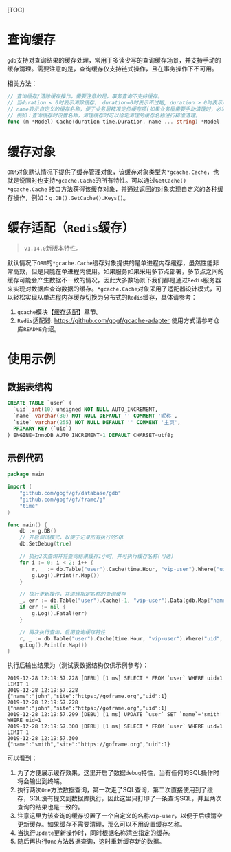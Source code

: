 [TOC]

# 查询缓存

`gdb`支持对查询结果的缓存处理，常用于多读少写的查询缓存场景，并支持手动的缓存清理。需要注意的是，查询缓存仅支持链式操作，且在事务操作下不可用。

相关方法：
```go
// 查询缓存/清除缓存操作，需要注意的是，事务查询不支持缓存。
// 当duration < 0时表示清除缓存， duration=0时表示不过期, duration > 0时表示过期时间，duration过期时间单位：秒；
// name表示自定义的缓存名称，便于业务层精准定位缓存项(如果业务层需要手动清理时，必须指定缓存名称)，
// 例如：查询缓存时设置名称，清理缓存时可以给定清理的缓存名称进行精准清理。
func (m *Model) Cache(duration time.Duration, name ... string) *Model
```

# 缓存对象

`ORM`对象默认情况下提供了缓存管理对象，该缓存对象类型为`*gcache.Cache`，也就是说同时也支持`*gcache.Cache`的所有特性。可以通过`GetCache() *gcache.Cache` 接口方法获得该缓存对象，并通过返回的对象实现自定义的各种缓存操作，例如：`g.DB().GetCache().Keys()`。

# 缓存适配（`Redis`缓存）

> `v1.14.0`新版本特性。

默认情况下`ORM`的`*gcache.Cache`缓存对象提供的是单进程内存缓存，虽然性能非常高效，但是只能在单进程内使用。如果服务如果采用多节点部署，多节点之间的缓存可能会产生数据不一致的情况，因此大多数场景下我们都是通过`Redis`服务器来实现对数据库查询数据的缓存。`*gcache.Cache`对象采用了适配器设计模式，可以轻松实现从单进程内存缓存切换为分布式的`Redis`缓存，具体请参考：
1. `gcache`模块【[缓存适配](os/gcache/adapter.md)】章节。
1. `Redis`适配器: https://github.com/gogf/gcache-adapter 使用方式请参考仓库`README`介绍。

# 使用示例

## 数据表结构
```sql
CREATE TABLE `user` (
  `uid` int(10) unsigned NOT NULL AUTO_INCREMENT,
  `name` varchar(30) NOT NULL DEFAULT '' COMMENT '昵称',
  `site` varchar(255) NOT NULL DEFAULT '' COMMENT '主页',
  PRIMARY KEY (`uid`)
) ENGINE=InnoDB AUTO_INCREMENT=1 DEFAULT CHARSET=utf8;
```

## 示例代码
```go
package main

import (
	"github.com/gogf/gf/database/gdb"
	"github.com/gogf/gf/frame/g"
	"time"
)

func main() {
	db := g.DB()
	// 开启调试模式，以便于记录所有执行的SQL
	db.SetDebug(true)

	// 执行2次查询并将查询结果缓存1小时，并可执行缓存名称(可选)
	for i := 0; i < 2; i++ {
		r, _ := db.Table("user").Cache(time.Hour, "vip-user").Where("uid", 1).One()
		g.Log().Print(r.Map())
	}

	// 执行更新操作，并清理指定名称的查询缓存
	_, err := db.Table("user").Cache(-1, "vip-user").Data(gdb.Map{"name": "smith"}).Where("uid", 1).Update()
	if err != nil {
		g.Log().Fatal(err)
	}

	// 再次执行查询，启用查询缓存特性
	r, _ := db.Table("user").Cache(time.Hour, "vip-user").Where("uid", 1).One()
	g.Log().Print(r.Map())
}
```
执行后输出结果为（测试表数据结构仅供示例参考）：
```shell
2019-12-28 12:19:57.228 [DEBU] [1 ms] SELECT * FROM `user` WHERE uid=1 LIMIT 1
2019-12-28 12:19:57.228 {"name":"john","site":"https://goframe.org","uid":1}
2019-12-28 12:19:57.228 {"name":"john","site":"https://goframe.org","uid":1}
2019-12-28 12:19:57.299 [DEBU] [1 ms] UPDATE `user` SET `name`='smith' WHERE uid=1
2019-12-28 12:19:57.300 [DEBU] [1 ms] SELECT * FROM `user` WHERE uid=1 LIMIT 1
2019-12-28 12:19:57.300 {"name":"smith","site":"https://goframe.org","uid":1}
```
可以看到：
1. 为了方便展示缓存效果，这里开启了数据`debug`特性，当有任何的SQL操作时将会输出到终端。
1. 执行两次`One`方法数据查询，第一次走了SQL查询，第二次直接使用到了缓存，SQL没有提交到数据库执行，因此这里只打印了一条查询SQL，并且两次查询的结果也是一致的。
1. 注意这里为该查询的缓存设置了一个自定义的名称`vip-user`，以便于后续清空更新缓存。如果缓存不需要清理，那么可以不用设置缓存名称。
1. 当执行`Update`更新操作时，同时根据名称清空指定的缓存。
1. 随后再执行`One`方法数据查询，这时重新缓存新的数据。